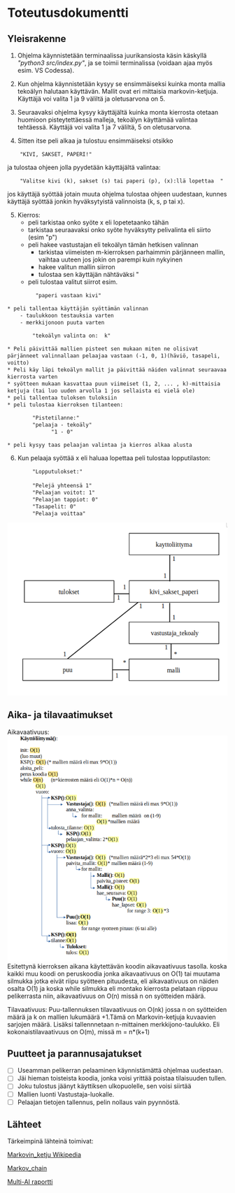 # Toteutusdokumentti

## Yleisrakenne

1. Ohjelma käynnistetään terminaalissa juurikansiosta käsin käskyllä *"python3 src/index.py"*, ja se toimii terminalissa (voidaan ajaa myös esim. VS Codessa).

2. Kun ohjelma käynnistetään kysyy se ensimmäiseksi kuinka monta mallia tekoälyn halutaan käyttävän. Mallit ovat eri mittaisia markovin-ketjuja. Käyttäjä voi valita 1 ja 9 väliltä ja oletusarvona on 5. 

3. Seuraavaksi ohjelma kysyy käyttäjältä kuinka monta kierrosta otetaan huomioon pisteytettäessä malleja, tekoälyn käyttämää valintaa tehtäessä. Käyttäjä voi valita 1 ja 7 väliltä, 5 on oletusarvona.

4. Sitten itse peli alkaa ja tulostuu ensimmäiseksi otsikko 
```
	"KIVI, SAKSET, PAPERI!" 
```
ja tulostaa ohjeen jolla pyydetään käyttäjältä valintaa:
```
	"Valitse kivi (k), sakset (s) tai paperi (p), (x):llä lopettaa  "
```
jos käyttäjä syöttää jotain muuta ohjelma tulostaa ohjeen uudestaan, kunnes käyttäjä syöttää jonkin hyväksytyistä valinnoista (k, s, p tai x).

5. Kierros:
	* peli tarkistaa onko syöte x eli lopetetaanko tähän
	* tarkistaa seuraavaksi onko syöte hyväksytty pelivalinta eli siirto (esim "p")
	* peli hakee vastustajan eli tekoälyn tämän hetkisen valinnan
		- tarkistaa viimeisten m-kierroksen parhaimmin pärjänneen mallin, vaihtaa uuteen jos jokin on parempi kuin nykyinen
		- hakee valitun mallin siirron
		- tulostaa sen käyttäjän nähtäväksi "
	* peli tulostaa valitut siirrot esim. 
```
		 "paperi vastaan kivi"
```
	* peli tallentaa käyttäjän syöttämän valinnan
		- taulukkoon testauksia varten
		- merkkijonoon puuta varten 
```
		"tekoälyn valinta on:  k"
```
	* Peli päivittää mallien pisteet sen mukaan miten ne olisivat pärjänneet valinnallaan pelaajaa vastaan (-1, 0, 1)(häviö, tasapeli, voitto)
	* Peli käy läpi tekoälyn mallit ja päivittää näiden valinnat seuraavaa kierrosta varten
	* syötteen mukaan kasvattaa puun viimeiset (1, 2, ... , k)-mittaisia ketjuja (tai luo uuden arvolla 1 jos sellaista ei vielä ole)
	* peli tallentaa tuloksen tuloksiin
	* peli tulostaa kierroksen tilanteen:
```
		"Pistetilanne:"
	 	"pelaaja - tekoäly"
		      "1 - 0"
```
	* peli kysyy taas pelaajan valintaa ja kierros alkaa alusta
6. Kun pelaaja syöttää x eli haluaa lopettaa peli tulostaa lopputilaston:
```
		"Lopputulokset:"

		"Pelejä yhteensä 1"
		"Pelaajan voitot: 1"
		"Pelaajan tappiot: 0"
		"Tasapelit: 0"
		"Pelaaja voittaa"
```		 
![luokkakaavio](https://github.com/KilpiV/TiraLabra2023/blob/main/Dokumentaatio/kuvat/luokkakaavio.png)

## Aika- ja tilavaatimukset

Aikavaativuus:
![aikavaativuuslaskelma](https://github.com/KilpiV/TiraLabra2023/blob/main/Dokumentaatio/kuvat/aikavaativuus.png)
 Esitettynä kierroksen aikana käytettävän koodin aikavaativuus tasolla. koska kaikki muu koodi on peruskoodia jonka aikavaativuus on O(1) tai muutama silmukka jotka eivät riipu syötteen pituudesta, eli aikavaativuus on näiden osalta O(1) ja koska while silmukka eli montako kierrosta pelataan riippuu pelikerrasta niin, aikavaativuus on O(n) missä n on syötteiden määrä.
 
Tilavaativuus:
Puu-tallennuksen tilavaativuus on O(nk) jossa n on syötteiden määrä ja k on mallien lukumäärä +1.Tämä on Markovin-ketjuja kuvaavien sarjojen määrä.
Lisäksi tallennnetaan n-mittainen merkkijono-taulukko. Eli kokonaistilavaativuus on O(m), missä m = n*(k+1)
 
## Puutteet ja parannusajatukset

- [ ] Useamman pelikerran pelaaminen käynnistämättä ohjelmaa uudestaan.
- [ ] Jäi hieman toisteista koodia, jonka voisi yrittää poistaa tilaisuuden tullen.
- [ ] Joku tulostus jäänyt käyttiksen ulkopuolelle, sen voisi siirtää
- [ ] Mallien luonti Vastustaja-luokalle.
- [ ] Pelaajan tietojen tallennus, pelin nollaus vain pyynnöstä.

## Lähteet

Tärkeimpinä lähteinä toimivat: 

[Markovin_ketju Wikipedia](https://fi.wikipedia.org/wiki/Markovin_ketju)

[Markov_chain](https://en.wikipedia.org/wiki/Markov_chain)

[Multi-AI raportti](https://arxiv.org/pdf/2003.06769.pdf)

